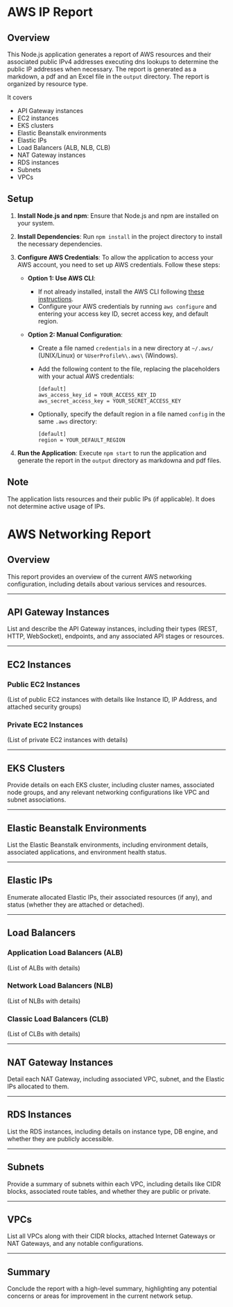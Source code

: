 # AWS IP Report

## Overview

This Node.js application generates a report of AWS resources and their associated public IPv4 addresses executing dns lookups to determine the public IP addresses when necessary. The report is generated as a markdown, a pdf and an Excel file in the `output` directory. The report is organized by resource type.

It covers

- API Gateway instances
- EC2 instances
- EKS clusters
- Elastic Beanstalk environments
- Elastic IPs
- Load Balancers (ALB, NLB, CLB)
- NAT Gateway instances
- RDS instances
- Subnets
- VPCs

## Setup

1. **Install Node.js and npm**: Ensure that Node.js and npm are installed on your system.

2. **Install Dependencies**: Run `npm install` in the project directory to install the necessary dependencies.

3. **Configure AWS Credentials**: To allow the application to access your AWS account, you need to set up AWS credentials. Follow these steps:

   - **Option 1: Use AWS CLI**:
     - If not already installed, install the AWS CLI following [these instructions](https://aws.amazon.com/cli/).
     - Configure your AWS credentials by running `aws configure` and entering your access key ID, secret access key, and default region.
   - **Option 2: Manual Configuration**:

     - Create a file named `credentials` in a new directory at `~/.aws/` (UNIX/Linux) or `%UserProfile%\.aws\` (Windows).
     - Add the following content to the file, replacing the placeholders with your actual AWS credentials:

       ```text
       [default]
       aws_access_key_id = YOUR_ACCESS_KEY_ID
       aws_secret_access_key = YOUR_SECRET_ACCESS_KEY
       ```

     - Optionally, specify the default region in a file named `config` in the same `.aws` directory:

       ```text
       [default]
       region = YOUR_DEFAULT_REGION
       ```

4. **Run the Application**: Execute `npm start` to run the application and generate the report in the `output` directory as markdowna and pdf files.

## Note

The application lists resources and their public IPs (if applicable). It does not determine active usage of IPs.

# AWS Networking Report

## Overview

This report provides an overview of the current AWS networking configuration, including details about various services and resources.

---

## API Gateway Instances

List and describe the API Gateway instances, including their types (REST, HTTP, WebSocket), endpoints, and any associated API stages or resources.

---

## EC2 Instances

### Public EC2 Instances

(List of public EC2 instances with details like Instance ID, IP Address, and attached security groups)

### Private EC2 Instances

(List of private EC2 instances with details)

---

## EKS Clusters

Provide details on each EKS cluster, including cluster names, associated node groups, and any relevant networking configurations like VPC and subnet associations.

---

## Elastic Beanstalk Environments

List the Elastic Beanstalk environments, including environment details, associated applications, and environment health status.

---

## Elastic IPs

Enumerate allocated Elastic IPs, their associated resources (if any), and status (whether they are attached or detached).

---

## Load Balancers

### Application Load Balancers (ALB)

(List of ALBs with details)

### Network Load Balancers (NLB)

(List of NLBs with details)

### Classic Load Balancers (CLB)

(List of CLBs with details)

---

## NAT Gateway Instances

Detail each NAT Gateway, including associated VPC, subnet, and the Elastic IPs allocated to them.

---

## RDS Instances

List the RDS instances, including details on instance type, DB engine, and whether they are publicly accessible.

---

## Subnets

Provide a summary of subnets within each VPC, including details like CIDR blocks, associated route tables, and whether they are public or private.

---

## VPCs

List all VPCs along with their CIDR blocks, attached Internet Gateways or NAT Gateways, and any notable configurations.

---

## Summary

Conclude the report with a high-level summary, highlighting any potential concerns or areas for improvement in the current network setup.
